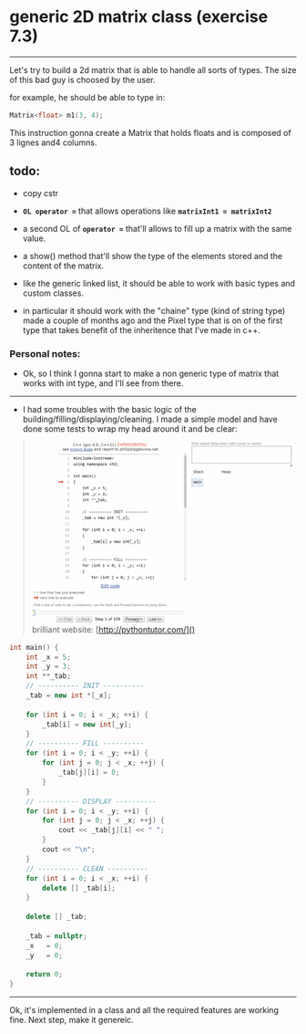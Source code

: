 # generic 2D matrix class (exercise 7.3)
---------------------
Let's try to build a 2d matrix that is able to handle all sorts of types. The size of this bad guy is choosed by the user.

for example, he should be able to type in:

```c++
Matrix<float> m1(3, 4);
``` 

This instruction gonna create a Matrix that holds floats and is composed of 3 lignes and4 columns.

## todo:

- copy cstr
- **`OL operator =`** that allows operations like **`matrixInt1 = matrixInt2`**
- a second OL of **`operator =`** that'll allows to fill up a matrix with the same value.

- a show() method that'll show the type of the elements stored and the content of the matrix.

- like the generic linked list, it should be able to work with basic types and custom classes. 

- in particular it should work with the "chaine" type (kind of string type) made a couple of months ago and the Pixel type that is on of the first type that takes benefit of the inheritence that I've made in c++.


### Personal notes:
- Ok, so I think I gonna start to make a non generic type of matrix that works with int type, and I'll see from there.
----
- I had some troubles with the basic logic of the building/filling/displaying/cleaning. I made a simple model and have done some tests to wrap my head around it and be clear:


>![alt text](illustration/simple_version.gif)
 brilliant website: [http://pythontutor.com/]()
```c++
int main() {
    int _x = 5;
    int _y = 3;
    int **_tab;  
    // ---------- INIT ----------
    _tab = new int *[_x];

    for (int i = 0; i < _x; ++i) {
        _tab[i] = new int[_y];
    }  
    // ---------- FILL ----------
    for (int i = 0; i < _y; ++i) {
        for (int j = 0; j < _x; ++j) {
            _tab[j][i] = 0;
        }
    }
    // ---------- DISPLAY ----------
    for (int i = 0; i < _y; ++i) {
        for (int j = 0; j < _x; ++j) {
            cout << _tab[j][i] << " ";
        }
        cout << "\n";
    }
    // ---------- CLEAN ----------
    for (int i = 0; i < _x; ++i) {
        delete [] _tab[i];
    }

    delete [] _tab;

    _tab = nullptr;
    _x   = 0;
    _y   = 0;

    return 0;
}
```
--------
Ok, it's implemented in a class and all the required features are working fine. Next step, make it genereic.
